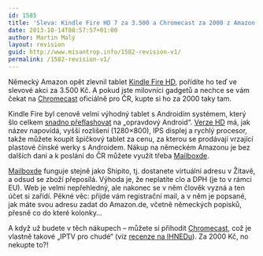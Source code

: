 ```yaml
---
id: 1585
title: 'Sleva: Kindle Fire HD 7 za 3.500 a Chromecast za 2000 z Amazon.de'
date: 2013-10-14T08:57:57+01:00
author: Martin Malý
layout: revision
guid: http://www.misantrop.info/1582-revision-v1/
permalink: /1582-revision-v1/
---
```

Německý Amazon opět zlevnil tablet [Kindle Fire HD](http://www.misantrop.info/kindlefire-amazon), pořídíte ho teď ve slevové akci za 3.500 Kč. A pokud jste milovníci gadgetů a nechce se vám čekat na [Chromecast](http://www.misantrop.info/chromecast-amazon) oficiálně pro ČR, kupte si ho za 2000 taky tam.

<!--more-->

Kindle Fire byl cenově velmi výhodný tablet s Androidím systémem, který šlo celkem [snadno přeflashovat](http://www.misantrop.info/flashujeme-kindle-fire-krok-za-krokem/) na &#8222;opravdový Android&#8220;. [Verze HD](http://www.misantrop.info/kindlefire-amazon) má, jak název napovídá, vyšší rozlišení (1280&#215;800), IPS displej a rychlý procesor, takže můžete koupit špičkový tablet za cenu, za kterou se prodávají vrzající plastové čínské werky s Androidem. Nákup na německém Amazonu je bez dalších daní a k poslání do ČR můžete využít třeba [Mailboxde](http://www.mailboxde.cz/).

[Mailboxde](http://www.mailboxde.cz/) funguje stejně jako Shipito, tj. dostanete virtuální adresu v Žitavě, a odsud se zboží přeposílá. Výhoda je, že neplatíte clo a DPH (je to v rámci EU). Web je velmi nepřehledný, ale nakonec se v něm člověk vyzná a ten účet si zařídí. Pěkné věc: přijde vám registrační mail, a v něm je popsané, jak máte svou adresu zadat do Amazon.de, včetně německých popisků, přesně co do které kolonky…

A když už budete v těch nákupech &#8211; můžete si přihodit [Chromecast](http://www.misantrop.info/chromecast-amazon), což je vlastně takové &#8222;IPTV pro chudé&#8220; (viz [recenze na IHNEDu](http://tech.ihned.cz/testy/c1-60988460-test-google-chromecast-video-i-v-cesku)). Za 2000 Kč, no nekupte to?!